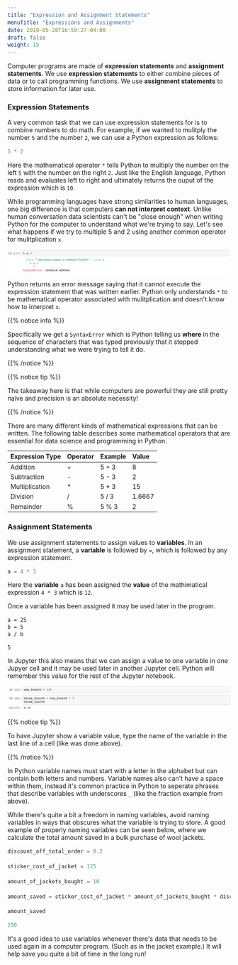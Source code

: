 ```yaml
---
title: "Expression and Assignment Statements"
menuTitle: "Expressions and Assignments"
date: 2019-05-28T16:59:27-04:00
draft: false
weight: 15
---
```


Computer programs are made of **expression statements** and **assignment statements**. We use **expression statements** to either combine pieces of data or to call programming functions. We use **assignment statements** to store information for later use. 

### Expression Statements

A very common task that we can use expression statements for is to combine numbers to do math. For example, if we wanted to mulitply the number `5` and the number `2`, we can use a Python expression as follows: 

~~~python
5 * 2
~~~

Here the mathematical operator `*` tells Python to multiply the number on the left `5` with the number on the right `2`. Just like the English language, Python reads and evaluates left to right and ultimately returns the ouput of the expression which is `10`. 

While programming languages have strong similarities to human languages, one big difference is that computers **can not interpret context**. Unlike human conversation data scientists can't be "close enough" when writing Python for the computer to understand what we're trying to say. Let's see what happens if we try to multiple 5 and 2 using another common operator for mulitplication `x`.  

![This image shows off the Syntax Error that happens when using a nonexistant mathematical operator in Python.](multierror.png)

Python returns an error message saying that it cannot execute the expression statement that was written earlier.  Python only understands `*` to be mathematical operator associated with mulitplication and doesn't know how to interpret `x`. 

{{% notice info %}}

Specifically we  get a `SyntaxError` which is Python telling us **where** in the sequence of characters that was typed previously that it stopped understanding what we were trying to tell it do. 

{{% /notice %}}

{{% notice tip %}}

The takeaway here is that while computers are powerful they are still pretty naive and precision is an absolute necessity! 

{{% /notice %}}

There are many different kinds of mathematical expressions that can be written. The following table describes some  mathematical operators that are essential for data science and programming in Python. 

| Expression Type | Operator | Example | Value  |
| :-------------- | :------- | :------ | :----- |
| Addition        | +        | 5 + 3   | 8      |
| Subtraction     | -        | 5 - 3   | 2      |
| Multiplication  | *        | 5 * 3   | 15     |
| Division        | /        | 5 / 3   | 1.6667 |
| Remainder       | %        | 5 % 3   | 2      |

### Assignment Statements

We use assignment statements to assign values to **variables**. In an assignment statement, a **variable** is followed by `=`, which is followed by any expression statement. 

~~~python
a = 4 * 3
~~~

Here the **variable**  `a` has been assigned the **value** of the mathimatical expression `4 * 3` which is `12`. 

Once a variable has been assigned it may be used later in the program. 

~~~
a = 25 
b = 5 
a / b
~~~

~~~
5
~~~

In Jupyter this also means that we can assign a value to one variable in one Jupyer cell and it may be used later in another Jupyter cell. Python will remember this value for the rest of the Jupyter notebook. 

![This image shows off that variables can be used later in Jupyter Notebooks.](JupyterVariables.png)

{{% notice tip %}}

To have  Jupyter show a variable value,  type the name of the variable in the last line of a cell (like was done above).

{{% /notice %}} 

In Python variable names must start with a letter in the alphabet but can contain both letters and numbers. Variable names also can't have a space within them, instead it's common practice in Python to seperate phrases that describe variables with underscores `_` (like the fraction example from above).

While there's quite a bit a freedom in naming variables, avoid naming variables in ways that obscures what the variable is trying to store. A good example of properly naming variables can be seen below, where we calculate the total amount saved in a bulk purchase of wool jackets. 

~~~python
discount_off_total_order = 0.2 

sticker_cost_of_jacket = 125

amount_of_jackets_bought = 10

amount_saved = sticker_cost_of_jacket * amount_of_jackets_bought * discount_off_total_order 

amount_saved
~~~

~~~Python
250
~~~

It's a good idea to use variables whenever there's data that needs to be used again in a computer program. (Such as in the jacket example.) It will help save you quite a bit of time in the long run! 